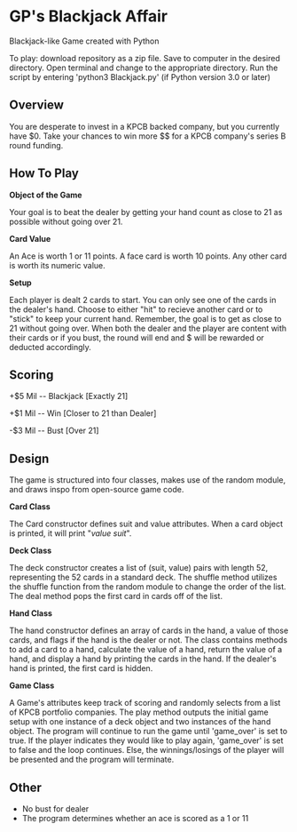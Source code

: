 # GP's Blackjack Affair
Blackjack-like Game created with Python

To play: download repository as a zip file. Save to computer in the desired directory. Open terminal and change to the appropriate directory. Run the script by entering 'python3 Blackjack.py' (if Python version 3.0 or later)

## Overview

You are desperate to invest in a KPCB backed company, but you currently have $0. Take your
chances to win more $$ for a KPCB company's series B round funding. 

## How To Play

**Object of the Game**

Your goal is to beat the dealer by getting your hand count as close to 21 as possible without going over 21. 

**Card Value**

An Ace is worth 1 or 11 points.
A face card is worth 10 points.
Any other card is worth its numeric value.

**Setup**

Each player is dealt 2 cards to start. You can only see one of the cards in the dealer's hand. Choose to either "hit" to recieve another card or to "stick" to keep your current hand. Remember, the goal is to get as close to 21 without going over. When both the dealer and the player are content with their cards or if you bust, the round will end and $ will be rewarded or deducted accordingly. 

## Scoring
+$5 Mil -- Blackjack [Exactly 21]

+$1 Mil -- Win [Closer to 21 than Dealer]

-$3 Mil -- Bust [Over 21]

## Design
The game is structured into four classes, makes use of the random module, and draws inspo from open-source game code.

**Card Class**

The Card constructor defines suit and value attributes. When a card object is printed, it will print "*value* *suit*".

**Deck Class**

The deck constructor creates a list of (suit, value) pairs with length 52, representing the 52 cards in a standard deck. 
The shuffle method utilizes the shuffle function from the random module to change the order of the list.
The deal method pops the first card in cards off of the list.

**Hand Class**

The hand constructor defines an array of cards in the hand, a value of those cards, and flags if the hand is the dealer or not.
The class contains methods to add a card to a hand, calculate the value of a hand, return the value of a hand, and display a hand by printing the cards in the hand. If the dealer's hand is printed, the first card is hidden.

**Game Class**

A Game's attributes keep track of scoring and randomly selects from a list of KPCB portfolio companies.
The play method outputs the initial game setup with one instance of a deck object and two instances of the hand object. The program will continue to run the game until 'game_over' is set to true. If the player indicates they would like to play again, 'game_over' is set to false and the loop continues. Else, the winnings/losings of the player will be presented and the program will terminate.

## Other
- No bust for dealer
- The program determines whether an ace is scored as a 1 or 11
